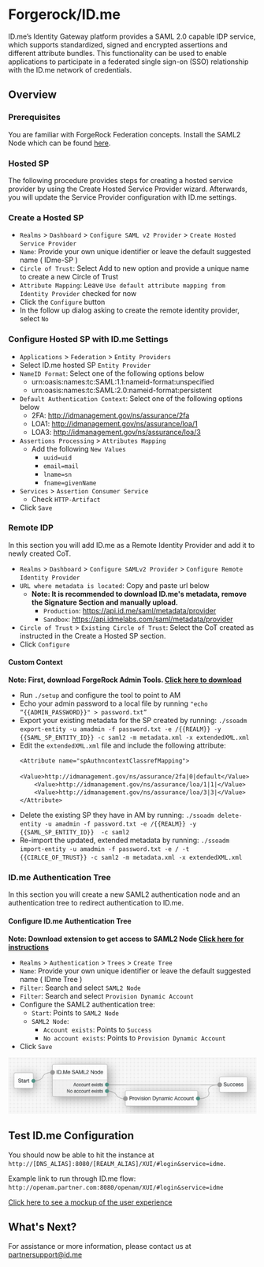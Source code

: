 # Forgerock/ID.me

ID.me’s Identity Gateway platform provides a SAML 2.0 capable IDP service, which supports standardized,
signed and encrypted assertions and different attribute bundles. This functionality can be used to enable
applications to participate in a federated single sign-on (SSO) relationship with the ID.me network of
credentials.

## Overview

### Prerequisites

You are familiar with ForgeRock Federation concepts.
Install the SAML2 Node which can be found [here](https://backstage.forgerock.com/marketplace/api/catalog/entries/AWt2Ry-ktOjgaXWNPSxp).

### Hosted SP

The following procedure provides steps for creating a hosted service provider by using the Create Hosted
Service Provider wizard. Afterwards, you will update the Service Provider configuration with ID.me settings.

### Create a Hosted SP

* `Realms` > `Dashboard` > `Configure SAML v2 Provider` > `Create Hosted Service Provider`
* `Name`: Provide your own unique identifier or leave the default suggested name ( IDme-SP )
* `Circle of Trust`: Select Add to new option and provide a unique name to create a new Circle of Trust
* `Attribute Mapping`: Leave `Use default attribute mapping from Identity Provider` checked for now
* Click the `Configure` button
* In the follow up dialog asking to create the remote identity provider, select `No`

### Configure Hosted SP with ID.me Settings 

* `Applications` > `Federation` > `Entity Providers`
* Select ID.me hosted SP `Entity Provider`
* `NameID Format`: Select one of the following options below
  * urn:oasis:names:tc:SAML:1.1:nameid-format:unspecified
  * urn:oasis:names:tc:SAML:2.0:nameid-format:persistent
* `Default Authentication Context`: Select one of the following options below
  * 2FA: http://idmanagement.gov/ns/assurance/2fa
  * LOA1: http://idmanagement.gov/ns/assurance/loa/1
  * LOA3: http://idmanagement.gov/ns/assurance/loa/3
* `Assertions Processing` > `Attributes Mapping`
  * Add the following `New Values`
    * `uuid=uid`
    * `email=mail`
    * `lname=sn`
    * `fname=givenName`
* `Services` > `Assertion Consumer Service`
  * Check `HTTP-Artifact`
* Click `Save`

### Remote IDP

In this section you will add ID.me as a Remote Identity Provider and add it to newly created CoT.

* `Realms` > `Dashboard` > `Configure SAMLv2 Provider` > `Configure Remote Identity Provider`
* `URL where metadata is located`: Copy and paste url below
  * __Note: It is recommended to download ID.me's metadata, remove the Signature Section and manually upload.__
    * `Production`: https://api.id.me/saml/metadata/provider
    * `Sandbox`: https://api.idmelabs.com/saml/metadata/provider
* `Circle of Trust` > `Existing Circle of Trust`: Select the CoT created as instructed in the Create
a Hosted SP section.
* Click `Configure`

#### Custom Context
__Note: First, download ForgeRock Admin Tools. [Click here to download](https://backstage.forgerock.com/downloads/browse/am/latest)__

* Run `./setup` and configure the tool to point to AM
* Echo your admin password to a local file by running `"echo “{{ADMIN_PASSWORD}}" > password.txt”`
* Export your existing metadata for the SP created by running: `./ssoadm export-entity -u amadmin -f password.txt -e /{{REALM}} -y {{SAML_SP_ENTITY_ID}} -c saml2 -m metadata.xml -x extendedXML.xml`
* Edit the `extendedXML.xml` file and include the following attribute:
  ```
  <Attribute name="spAuthncontextClassrefMapping">
      <Value>http://idmanagement.gov/ns/assurance/2fa|0|default</Value>
      <Value>http://idmanagement.gov/ns/assurance/loa/1|1|</Value>
      <Value>http://idmanagement.gov/ns/assurance/loa/3|3|</Value>
  </Attribute>
  ```
* Delete the existing SP they have in AM by running: `./ssoadm delete-entity -u amadmin -f password.txt -e /{{REALM}} -y {{SAML_SP_ENTITY_ID}}  -c saml2`
* Re-import the updated, extended metadata by running: `./ssoadm import-entity -u amadmin -f password.txt -e / -t {{CIRLCE_OF_TRUST}} -c saml2 -m metadata.xml -x extendedXML.xml`


### ID.me Authentication Tree

In this section you will create a new SAML2 authentication node and an authentication tree to redirect authentication to ID.me.

#### Configure ID.me Authentication Tree

__Note: Download extension to get access to SAML2 Node [Click here for instructions](https://backstage.forgerock.com/marketplace/api/catalog/entries/AWt2Ry-ktOjgaXWNPSxp)__

* `Realms` > `Authentication` > `Trees` > `Create Tree`
* `Name`: Provide your own unique identifier or leave the default suggested name ( IDme Tree )
* `Filter`: Search and select `SAML2 Node`
* `Filter`: Search and select `Provision Dynamic Account`
* Configure the SAML2 authentication tree:
  * `Start`: Points to `SAML2 Node`
  * `SAML2 Node`: 
    *  `Account exists`: Points to `Success`
    *  `No account exists`: Points to `Provision Dynamic Account`
* Click `Save`

![Authentication Tree](https://github.com/ForgeRock/id.me-auth-tree-node/blob/master/forgerock_auth_tree.png?raw=true "Authentication Tree")

## Test ID.me Configuration

You should now be able to hit the instance at `http://[DNS_ALIAS]:8080/[REALM_ALIAS]/XUI/#login&service=idme`.

Example link to run through ID.me flow: `http://openam.partner.com:8080/openam/XUI/#login&service=idme`

[Click here to see a mockup of the user experience](https://invis.io/5AUHL6DT3PG)

## What's Next?

For assistance or more information, please contact us at [partnersupport@id.me](mailto:partnersupport@id.me)
